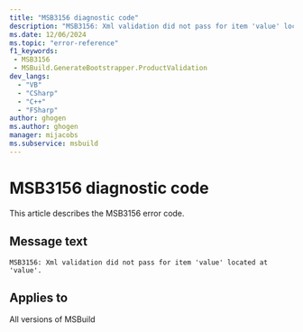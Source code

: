 ```yaml
---
title: "MSB3156 diagnostic code"
description: "MSB3156: Xml validation did not pass for item 'value' located at 'value'."
ms.date: 12/06/2024
ms.topic: "error-reference"
f1_keywords:
 - MSB3156
 - MSBuild.GenerateBootstrapper.ProductValidation
dev_langs:
  - "VB"
  - "CSharp"
  - "C++"
  - "FSharp"
author: ghogen
ms.author: ghogen
manager: mijacobs
ms.subservice: msbuild
---
```


# MSB3156 diagnostic code

<!-- :::ErrorDefinitionDescription::: -->
<!-- :::editable-content name="introDescription"::: -->
This article describes the MSB3156 error code.
<!-- :::editable-content-end::: -->

## Message text

```output
MSB3156: Xml validation did not pass for item 'value' located at 'value'.
```

<!-- :::editable-content name="postOutputDescription"::: -->
<!--
{StrBegin="MSB3156: "}
-->
<!-- :::editable-content-end::: -->
<!-- :::ErrorDefinitionDescription-end::: -->

## Applies to

All versions of MSBuild
